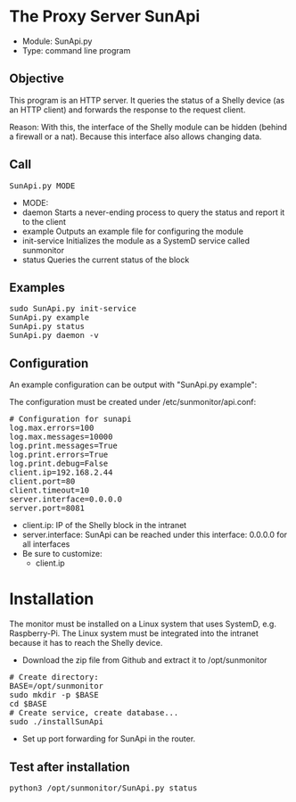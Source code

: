 # The Proxy Server SunApi
* Module: SunApi.py
* Type: command line program

## Objective
This program is an HTTP server.
It queries the status of a Shelly device (as an HTTP client) and forwards the response to the request client.

Reason: With this, the interface of the Shelly module can be hidden (behind a firewall or a nat). Because this
interface also allows changing data.

## Call
<pre>
SunApi.py MODE
</pre>
* MODE:
 * daemon Starts a never-ending process to query the status and report it to the client
 * example Outputs an example file for configuring the module
 * init-service Initializes the module as a SystemD service called sunmonitor
 * status Queries the current status of the block

## Examples
<pre>
sudo SunApi.py init-service
SunApi.py example
SunApi.py status
SunApi.py daemon -v
</pre>

## Configuration
An example configuration can be output with "SunApi.py example":

The configuration must be created under /etc/sunmonitor/api.conf:
<pre>
# Configuration for sunapi
log.max.errors=100
log.max.messages=10000
log.print.messages=True
log.print.errors=True
log.print.debug=False
client.ip=192.168.2.44
client.port=80
client.timeout=10
server.interface=0.0.0.0
server.port=8081
</pre>
* client.ip: IP of the Shelly block in the intranet
* server.interface: SunApi can be reached under this interface: 0.0.0.0 for all interfaces
* Be sure to customize:
  * client.ip

# Installation
The monitor must be installed on a Linux system that uses SystemD, e.g. Raspberry-Pi.
The Linux system must be integrated into the intranet because it has to reach the Shelly device.

* Download the zip file from Github and extract it to /opt/sunmonitor
<pre>
# Create directory:
BASE=/opt/sunmonitor
sudo mkdir -p $BASE
cd $BASE
# Create service, create database...
sudo ./installSunApi
</pre>
* Set up port forwarding for SunApi in the router.

## Test after installation
<pre>
python3 /opt/sunmonitor/SunApi.py status
</pre>

